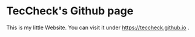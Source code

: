 # TecCheck's Github page

This is my little Website. You can visit it under https://teccheck.github.io .